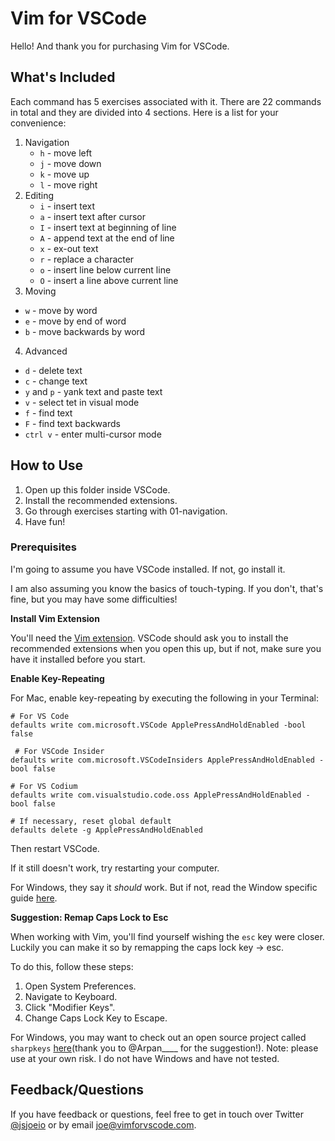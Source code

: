 # Vim for VSCode

Hello! And thank you for purchasing Vim for VSCode.

## What's Included

Each command has 5 exercises associated with it. There are 22 commands in total and they are divided into 4 sections. Here is a list for your convenience:

1. Navigation
   - `h` - move left
   - `j` - move down
   - `k` - move up
   - `l` - move right
2. Editing
   - `i` - insert text
   - `a` - insert text after cursor
   - `I` - insert text at beginning of line
   - `A` - append text at the end of line
   - `x` - ex-out text
   - `r` - replace a character
   - `o` - insert line below current line
   - `O` - insert a line above current line
3.  Moving
   - `w` - move by word
   - `e` - move by end of word
   - `b` - move backwards by word
4.  Advanced
   - `d` - delete text
   - `c` - change text
   - `y` and `p` - yank text and paste text
   - `v` - select tet in visual mode
   - `f` - find text
   - `F` - find text backwards
   - `ctrl v` - enter multi-cursor mode

## How to Use

1. Open up this folder inside VSCode.
2. Install the recommended extensions.
3. Go through exercises starting with 01-navigation.
4. Have fun!

### Prerequisites

I'm going to assume you have VSCode installed. If not, go install it.

I am also assuming you know the basics of touch-typing. If you don't, that's fine, but you may have some difficulties!

**Install Vim Extension**

You'll need the [Vim extension](https://marketplace.visualstudio.com/items?itemName=vscodevim.vim). VSCode should ask you to install the recommended extensions when you open this up, but if not, make sure you have it installed before you start.

**Enable Key-Repeating**

For Mac, enable key-repeating by executing the following in your Terminal:

```shell
# For VS Code
defaults write com.microsoft.VSCode ApplePressAndHoldEnabled -bool false

 # For VSCode Insider
defaults write com.microsoft.VSCodeInsiders ApplePressAndHoldEnabled -bool false

# For VS Codium
defaults write com.visualstudio.code.oss ApplePressAndHoldEnabled -bool false

# If necessary, reset global default
defaults delete -g ApplePressAndHoldEnabled
```

Then restart VSCode.

If it still doesn't work, try restarting your computer.

For Windows, they say it *should* work. But if not, read the Window specific guide [here](https://github.com/VSCodeVim/Vim#windows).

**Suggestion: Remap Caps Lock to Esc**

When working with Vim, you'll find yourself wishing the `esc` key were closer. Luckily you can make it so by remapping the caps lock key -> esc.

To do this, follow these steps:
1. Open System Preferences.
2. Navigate to Keyboard.
3. Click "Modifier Keys".
4. Change Caps Lock Key to Escape.

For Windows, you may want to check out an open source project called `sharpkeys` [here](https://github.com/randyrants/sharpkeys)(thank you to @Arpan____ for the suggestion!). Note: please use at your own risk. I do not have Windows and have not tested.

## Feedback/Questions

If you have feedback or questions, feel free to get in touch over Twitter [@jsjoeio](https://twitter.com/messages/compose?recipient_id=1567529924&text=Hi!%20I%20wanted%20to%20get%20in%20touch%20about%20your%20Vim%20for%20VSCode%20course.) or by email [joe@vimforvscode.com](mailto:joe@vimforvscode.com).